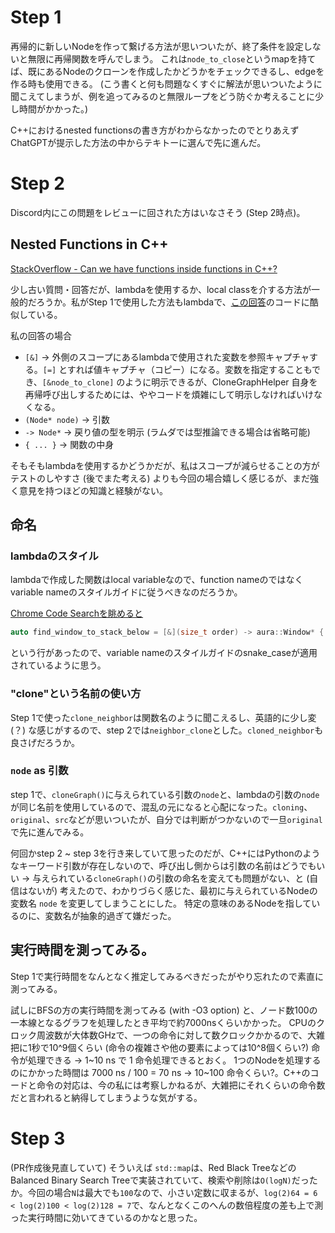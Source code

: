 # Step 1

再帰的に新しいNodeを作って繋げる方法が思いついたが、終了条件を設定しないと無限に再帰関数を呼んでしまう。
これは`node_to_close`というmapを持てば、既にあるNodeのクローンを作成したかどうかをチェックできるし、edgeを作る時も使用できる。
(こう書くと何も問題なくすぐに解法が思いついたように聞こえてしまうが、例を追ってみるのと無限ループをどう防ぐか考えることに少し時間がかかった。)

C++におけるnested functionsの書き方がわからなかったのでとりあえずChatGPTが提示した方法の中からテキトーに選んで先に進んだ。

# Step 2

Discord内にこの問題をレビューに回された方はいなさそう (Step 2時点)。

## Nested Functions in C++

[StackOverflow - Can we have functions inside functions in C++?](https://stackoverflow.com/questions/4324763/can-we-have-functions-inside-functions-in-c)

少し古い質問・回答だが、lambdaを使用するか、local classを介する方法が一般的だろうか。私がStep 1で使用した方法もlambdaで、[この回答](https://stackoverflow.com/a/46566416/16193058)のコードに酷似している。

私の回答の場合

- `[&]` -> 外側のスコープにあるlambdaで使用された変数を参照キャプチャする。`[=]` とすれば値キャプチャ（コピー）になる。変数を指定することもでき、`[&node_to_clone]` のように明示できるが、CloneGraphHelper 自身を再帰呼び出しするためには、ややコードを煩雑にして明示しなければいけなくなる。
- `(Node* node)` -> 引数
- `-> Node*` -> 戻り値の型を明示 (ラムダでは型推論できる場合は省略可能)
- `{ ... }` -> 関数の中身

そもそもlambdaを使用するかどうかだが、私はスコープが減らせることの方がテストのしやすさ (後でまた考える) よりも今回の場合嬉しく感じるが、まだ強く意見を持つほどの知識と経験がない。

## 命名

### lambdaのスタイル

lambdaで作成した関数はlocal variableなので、function nameのではなくvariable nameのスタイルガイドに従うべきなのだろうか。

[Chrome Code Searchを眺めると](https://source.chromium.org/chromium/chromium/src/+/main:ash/wm/desks/desk.cc;l=889?q=%5C%5B%26%5C%5D&ss=chromium%2Fchromium%2Fsrc)

```cpp
auto find_window_to_stack_below = [&](size_t order) -> aura::Window* {
```

という行があったので、variable nameのスタイルガイドのsnake_caseが適用されているように思う。

### "clone"という名前の使い方

Step 1で使った`clone_neighbor`は関数名のように聞こえるし、英語的に少し変 (？) な感じがするので、step 2では`neighbor_clone`とした。`cloned_neighbor`も良さげだろうか。

### `node` as 引数

step 1で、`cloneGraph()`に与えられている引数の`node`と、lambdaの引数の`node`が同じ名前を使用しているので、混乱の元になると心配になった。`cloning`、`original`、`src`などが思いついたが、自分では判断がつかないので一旦`original`で先に進んでみる。

何回かstep 2 \~ step 3を行き来していて思ったのだが、C++にはPythonのようなキーワード引数が存在しないので、呼び出し側からは引数の名前はどうでもいい -> 与えられている`cloneGraph()`の引数の命名を変えても問題がない、と (自信はないが) 考えたので、わかりづらく感じた、最初に与えられているNodeの変数名 `node` を変更してしまうことにした。
特定の意味のあるNodeを指しているのに、変数名が抽象的過ぎて嫌だった。

## 実行時間を測ってみる。

Step 1で実行時間をなんとなく推定してみるべきだったがやり忘れたので素直に測ってみる。

試しにBFSの方の実行時間を測ってみる (with -O3 option) と、ノード数100の一本線となるグラフを処理したとき平均で約7000nsくらいかかった。
CPUのクロック周波数が大体数GHzで、一つの命令に対して数クロックかかるので、大雑把に1秒で10^9個くらい (命令の複雑さや他の要素によっては10^8個くらい?) 命令が処理できる -> 1\~10 ns で 1 命令処理できるとおく。
1つのNodeを処理するのにかかった時間は 7000 ns / 100 = 70 ns -> 10\~100 命令くらい?。C++のコードと命令の対応は、今の私には考察しかねるが、大雑把にそれくらいの命令数だと言われると納得してしまうような気がする。

# Step 3

(PR作成後見直していて) そういえば `std::map`は、Red Black TreeなどのBalanced Binary Search Treeで実装されていて、検索や削除は`O(logN)`だったか。今回の場合`N`は最大でも`100`なので、小さい定数に収まるが、`log(2)64 = 6 < log(2)100 < log(2)128 = 7`で、なんとなくこのへんの数倍程度の差も上で測った実行時間に効いてきているのかなと思った。
